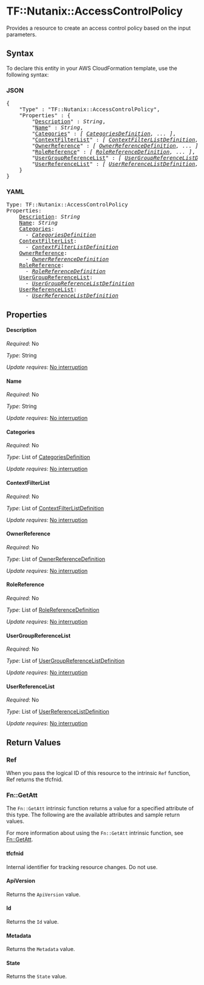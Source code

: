 # TF::Nutanix::AccessControlPolicy

Provides a resource to create an access control policy based on the input parameters.

## Syntax

To declare this entity in your AWS CloudFormation template, use the following syntax:

### JSON

<pre>
{
    "Type" : "TF::Nutanix::AccessControlPolicy",
    "Properties" : {
        "<a href="#description" title="Description">Description</a>" : <i>String</i>,
        "<a href="#name" title="Name">Name</a>" : <i>String</i>,
        "<a href="#categories" title="Categories">Categories</a>" : <i>[ <a href="categoriesdefinition.md">CategoriesDefinition</a>, ... ]</i>,
        "<a href="#contextfilterlist" title="ContextFilterList">ContextFilterList</a>" : <i>[ <a href="contextfilterlistdefinition.md">ContextFilterListDefinition</a>, ... ]</i>,
        "<a href="#ownerreference" title="OwnerReference">OwnerReference</a>" : <i>[ <a href="ownerreferencedefinition.md">OwnerReferenceDefinition</a>, ... ]</i>,
        "<a href="#rolereference" title="RoleReference">RoleReference</a>" : <i>[ <a href="rolereferencedefinition.md">RoleReferenceDefinition</a>, ... ]</i>,
        "<a href="#usergroupreferencelist" title="UserGroupReferenceList">UserGroupReferenceList</a>" : <i>[ <a href="usergroupreferencelistdefinition.md">UserGroupReferenceListDefinition</a>, ... ]</i>,
        "<a href="#userreferencelist" title="UserReferenceList">UserReferenceList</a>" : <i>[ <a href="userreferencelistdefinition.md">UserReferenceListDefinition</a>, ... ]</i>
    }
}
</pre>

### YAML

<pre>
Type: TF::Nutanix::AccessControlPolicy
Properties:
    <a href="#description" title="Description">Description</a>: <i>String</i>
    <a href="#name" title="Name">Name</a>: <i>String</i>
    <a href="#categories" title="Categories">Categories</a>: <i>
      - <a href="categoriesdefinition.md">CategoriesDefinition</a></i>
    <a href="#contextfilterlist" title="ContextFilterList">ContextFilterList</a>: <i>
      - <a href="contextfilterlistdefinition.md">ContextFilterListDefinition</a></i>
    <a href="#ownerreference" title="OwnerReference">OwnerReference</a>: <i>
      - <a href="ownerreferencedefinition.md">OwnerReferenceDefinition</a></i>
    <a href="#rolereference" title="RoleReference">RoleReference</a>: <i>
      - <a href="rolereferencedefinition.md">RoleReferenceDefinition</a></i>
    <a href="#usergroupreferencelist" title="UserGroupReferenceList">UserGroupReferenceList</a>: <i>
      - <a href="usergroupreferencelistdefinition.md">UserGroupReferenceListDefinition</a></i>
    <a href="#userreferencelist" title="UserReferenceList">UserReferenceList</a>: <i>
      - <a href="userreferencelistdefinition.md">UserReferenceListDefinition</a></i>
</pre>

## Properties

#### Description

_Required_: No

_Type_: String

_Update requires_: [No interruption](https://docs.aws.amazon.com/AWSCloudFormation/latest/UserGuide/using-cfn-updating-stacks-update-behaviors.html#update-no-interrupt)

#### Name

_Required_: No

_Type_: String

_Update requires_: [No interruption](https://docs.aws.amazon.com/AWSCloudFormation/latest/UserGuide/using-cfn-updating-stacks-update-behaviors.html#update-no-interrupt)

#### Categories

_Required_: No

_Type_: List of <a href="categoriesdefinition.md">CategoriesDefinition</a>

_Update requires_: [No interruption](https://docs.aws.amazon.com/AWSCloudFormation/latest/UserGuide/using-cfn-updating-stacks-update-behaviors.html#update-no-interrupt)

#### ContextFilterList

_Required_: No

_Type_: List of <a href="contextfilterlistdefinition.md">ContextFilterListDefinition</a>

_Update requires_: [No interruption](https://docs.aws.amazon.com/AWSCloudFormation/latest/UserGuide/using-cfn-updating-stacks-update-behaviors.html#update-no-interrupt)

#### OwnerReference

_Required_: No

_Type_: List of <a href="ownerreferencedefinition.md">OwnerReferenceDefinition</a>

_Update requires_: [No interruption](https://docs.aws.amazon.com/AWSCloudFormation/latest/UserGuide/using-cfn-updating-stacks-update-behaviors.html#update-no-interrupt)

#### RoleReference

_Required_: No

_Type_: List of <a href="rolereferencedefinition.md">RoleReferenceDefinition</a>

_Update requires_: [No interruption](https://docs.aws.amazon.com/AWSCloudFormation/latest/UserGuide/using-cfn-updating-stacks-update-behaviors.html#update-no-interrupt)

#### UserGroupReferenceList

_Required_: No

_Type_: List of <a href="usergroupreferencelistdefinition.md">UserGroupReferenceListDefinition</a>

_Update requires_: [No interruption](https://docs.aws.amazon.com/AWSCloudFormation/latest/UserGuide/using-cfn-updating-stacks-update-behaviors.html#update-no-interrupt)

#### UserReferenceList

_Required_: No

_Type_: List of <a href="userreferencelistdefinition.md">UserReferenceListDefinition</a>

_Update requires_: [No interruption](https://docs.aws.amazon.com/AWSCloudFormation/latest/UserGuide/using-cfn-updating-stacks-update-behaviors.html#update-no-interrupt)

## Return Values

### Ref

When you pass the logical ID of this resource to the intrinsic `Ref` function, Ref returns the tfcfnid.

### Fn::GetAtt

The `Fn::GetAtt` intrinsic function returns a value for a specified attribute of this type. The following are the available attributes and sample return values.

For more information about using the `Fn::GetAtt` intrinsic function, see [Fn::GetAtt](https://docs.aws.amazon.com/AWSCloudFormation/latest/UserGuide/intrinsic-function-reference-getatt.html).

#### tfcfnid

Internal identifier for tracking resource changes. Do not use.

#### ApiVersion

Returns the <code>ApiVersion</code> value.

#### Id

Returns the <code>Id</code> value.

#### Metadata

Returns the <code>Metadata</code> value.

#### State

Returns the <code>State</code> value.

